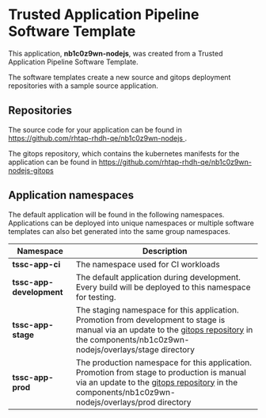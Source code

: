# Trusted Application Pipeline Software Template

This application, **nb1c0z9wn-nodejs**, was created from a Trusted Application Pipeline Software Template.

The software templates create a new source and gitops deployment repositories with a sample source application. 

## Repositories

The source code for your application can be found in [https://github.com/rhtap-rhdh-qe/nb1c0z9wn-nodejs ](https://github.com/rhtap-rhdh-qe/nb1c0z9wn-nodejs ).
 
The gitops repository, which contains the kubernetes manifests for the application can be found in 
[https://github.com/rhtap-rhdh-qe/nb1c0z9wn-nodejs-gitops ](https://github.com/rhtap-rhdh-qe/nb1c0z9wn-nodejs-gitops ) 

## Application namespaces 

The default application will be found in the following namespaces. Applications can be deployed into unique namespaces or multiple software templates can also bet generated into the same group namespaces.  

|  Namespace   |  Description   |  
| -------- | -------- |
| **tssc-app-ci** | The namespace used for CI workloads |
| **tssc-app-development** | The default application during development. Every build will be deployed to this namespace for testing. |
| **tssc-app-stage** | The staging namespace for this application. Promotion from development to stage is manual via an update to the [gitops repository](https://github.com/rhtap-rhdh-qe/nb1c0z9wn-nodejs-gitops ) in the components/nb1c0z9wn-nodejs/overlays/stage directory |
| **tssc-app-prod** | The production namespace for this application. Promotion from stage to production is manual via an update to the [gitops repository](https://github.com/rhtap-rhdh-qe/nb1c0z9wn-nodejs-gitops ) in the components/nb1c0z9wn-nodejs/overlays/prod directory |